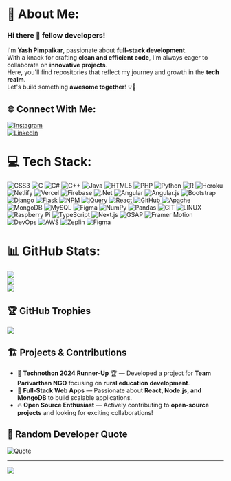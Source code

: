 

<!--
**YashPimpalkar/YashPimpalkar** is a ✨ _special_ ✨ repository because its `README.md` (this file) appears on your GitHub profile.

Here are some ideas to get you started:

- 🔭 I’m currently working on ...
- 🌱 I’m currently learning ...
- 👯 I’m looking to collaborate on ...
- 🤔 I’m looking for help with ...
- 💬 Ask me about ...
- 📫 How to reach me: ...
- 😄 Pronouns: ...
- ⚡ Fun fact: ...
-->

# 💫 About Me:
### Hi there 👋 fellow developers!  
I'm **Yash Pimpalkar**, passionate about **full-stack development**.  
With a knack for crafting **clean and efficient code**, I'm always eager to collaborate on **innovative projects**.  
Here, you'll find repositories that reflect my journey and growth in the **tech realm**.  
Let's build something **awesome together**! 💡🚀


## 🌐 Connect With Me:
[![Instagram](https://img.shields.io/badge/Instagram-%23E4405F.svg?logo=Instagram&logoColor=white)](https://instagram.com/yash.2k04)  
[![LinkedIn](https://img.shields.io/badge/LinkedIn-%230077B5.svg?logo=linkedin&logoColor=white)](https://linkedin.com/in/yash-pimpalkar-2510421a1)  

# 💻 Tech Stack:
![CSS3](https://img.shields.io/badge/css3-%231572B6.svg?style=flat&logo=css3&logoColor=white) ![C](https://img.shields.io/badge/c-%2300599C.svg?style=flat&logo=c&logoColor=white) ![C#](https://img.shields.io/badge/c%23-%23239120.svg?style=flat&logo=c-sharp&logoColor=white) ![C++](https://img.shields.io/badge/c++-%2300599C.svg?style=flat&logo=c%2B%2B&logoColor=white) ![Java](https://img.shields.io/badge/java-%23ED8B00.svg?style=flat&logo=java&logoColor=white) ![HTML5](https://img.shields.io/badge/html5-%23E34F26.svg?style=flat&logo=html5&logoColor=white) ![PHP](https://img.shields.io/badge/php-%23777BB4.svg?style=flat&logo=php&logoColor=white) ![Python](https://img.shields.io/badge/python-3670A0?style=flat&logo=python&logoColor=ffdd54) ![R](https://img.shields.io/badge/r-%23276DC3.svg?style=flat&logo=r&logoColor=white) ![Heroku](https://img.shields.io/badge/heroku-%23430098.svg?style=flat&logo=heroku&logoColor=white) ![Netlify](https://img.shields.io/badge/netlify-%23000000.svg?style=flat&logo=netlify&logoColor=#00C7B7) ![Vercel](https://img.shields.io/badge/vercel-%23000000.svg?style=flat&logo=vercel&logoColor=white) ![Firebase](https://img.shields.io/badge/firebase-%23039BE5.svg?style=flat&logo=firebase) ![.Net](https://img.shields.io/badge/.NET-5C2D91?style=flat&logo=.net&logoColor=white) ![Angular](https://img.shields.io/badge/angular-%23DD0031.svg?style=flat&logo=angular&logoColor=white) ![Angular.js](https://img.shields.io/badge/angular.js-%23E23237.svg?style=flat&logo=angularjs&logoColor=white) ![Bootstrap](https://img.shields.io/badge/bootstrap-%23563D7C.svg?style=flat&logo=bootstrap&logoColor=white) ![Django](https://img.shields.io/badge/django-%23092E20.svg?style=flat&logo=django&logoColor=white) ![Flask](https://img.shields.io/badge/flask-%23000.svg?style=flat&logo=flask&logoColor=white) ![NPM](https://img.shields.io/badge/NPM-%23000000.svg?style=flat&logo=npm&logoColor=white) ![jQuery](https://img.shields.io/badge/jquery-%230769AD.svg?style=flat&logo=jquery&logoColor=white) ![React](https://img.shields.io/badge/react-%2320232a.svg?style=flat&logo=react&logoColor=%2361DAFB) ![GitHub](https://img.shields.io/badge/GitHub-%23121011.svg?style=flat&logo=github&logoColor=white) ![Apache](https://img.shields.io/badge/apache-%23D42029.svg?style=flat&logo=apache&logoColor=white) ![MongoDB](https://img.shields.io/badge/MongoDB-%234ea94b.svg?style=flat&logo=mongodb&logoColor=white) ![MySQL](https://img.shields.io/badge/mysql-%2300f.svg?style=flat&logo=mysql&logoColor=white) 	![Figma](https://img.shields.io/badge/figma-%23F24E1E.svg?style=flat&logo=figma&logoColor=white) ![NumPy](https://img.shields.io/badge/numpy-%23013243.svg?style=flat&logo=numpy&logoColor=white) ![Pandas](https://img.shields.io/badge/pandas-%23150458.svg?style=flat&logo=pandas&logoColor=white) ![GIT](https://img.shields.io/badge/Git-fc6d26?style=flat&logo=git&logoColor=white) ![LINUX](https://img.shields.io/badge/Linux-FCC624?style=flat&logo=linux&logoColor=black) ![Raspberry Pi](https://img.shields.io/badge/-RaspberryPi-C51A4A?style=flat&logo=Raspberry-Pi) ![TypeScript](https://img.shields.io/badge/TypeScript-%23007ACC.svg?style=flat&logo=typescript&logoColor=white) ![Next.js](https://img.shields.io/badge/Next.js-%23000000.svg?style=flat&logo=next.js&logoColor=white) ![GSAP](https://img.shields.io/badge/GSAP-%23000000.svg?style=flat&logo=greensock&logoColor=00FF00) ![Framer Motion](https://img.shields.io/badge/Framer%20Motion-%23FF2C55.svg?style=flat&logo=framer&logoColor=white) ![DevOps](https://img.shields.io/badge/DevOps-%23007ACC.svg?style=flat&logo=azuredevops&logoColor=white) ![AWS](https://img.shields.io/badge/AWS-%23FF9900.svg?style=flat&logo=amazon-aws&logoColor=white) ![Zeplin](https://img.shields.io/badge/Zeplin-%2367C2EF.svg?style=flat&logo=zeplin&logoColor=white) ![Figma](https://img.shields.io/badge/Figma-%23F24E1E.svg?style=flat&logo=figma&logoColor=white)  
# 📊 GitHub Stats:
![](https://github-readme-stats.vercel.app/api?username=yashpimpalkar&theme=vue-dark&hide_border=false&include_all_commits=true&count_private=false)<br/>
![](https://github-readme-streak-stats.herokuapp.com/?user=yashpimpalkar&theme=vue-dark&hide_border=false)<br/>
![](https://github-readme-stats.vercel.app/api/top-langs/?username=yashpimpalkar&theme=vue-dark&hide_border=false&include_all_commits=true&count_private=false&layout=compact)

## 🏆 GitHub Trophies
![](https://github-profile-trophy.vercel.app/?username=yashpimpalkar&theme=gitdimmed&no-frame=false&no-bg=true&margin-w=4)

## 🏗️ Projects & Contributions
- 🎯 **Technothon 2024 Runner-Up** 🏆 — Developed a project for **Team Parivarthan NGO** focusing on **rural education development**.
- 🚀 **Full-Stack Web Apps** — Passionate about **React, Node.js, and MongoDB** to build scalable applications.
- 🔥 **Open Source Enthusiast** — Actively contributing to **open-source projects** and looking for exciting collaborations!

## 📝 Random Developer Quote
![Quote](https://quotes-github-readme.vercel.app/api?type=horizontal&theme=radical)


---
[![](https://visitcount.itsvg.in/api?id=yashpimpalkar&icon=0&color=0)](https://visitcount.itsvg.in)

<!-- Proudly created with GPRM ( https://gprm.itsvg.in ) -->
